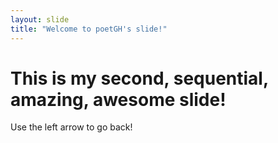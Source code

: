 ```yaml
---
layout: slide
title: "Welcome to poetGH's slide!"
---
```

This is my second, sequential, amazing, awesome slide!
=======
Use the left arrow to go back!
